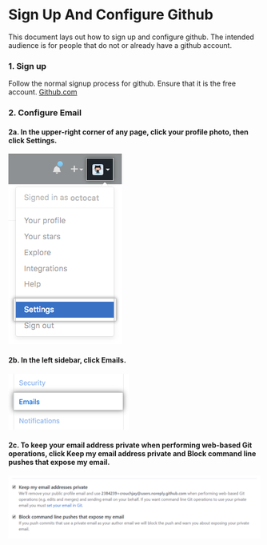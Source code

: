# Sign Up And Configure Github

This document lays out how to sign up and configure github. The intended audience is for people that do not or already have a github account.

### 1. Sign up

Follow the normal signup process for github. Ensure that it is the free account.
[Github.com](https://github.com)

### 2. Configure Email

#### 2a. In the upper-right corner of any page, click your profile photo, then click Settings.

![Github User Settings](/images/userbar-account-settings.png)

#### 2b. In the left sidebar, click Emails.

![Github Email Sidebar](/images/settings-sidebar-emails.png)

#### 2c. To keep your email address private when performing web-based Git operations, click **Keep my email address private** and **Block command line pushes that expose my email**.

![Github Email Settings](/images/emails-address-settings.PNG)
